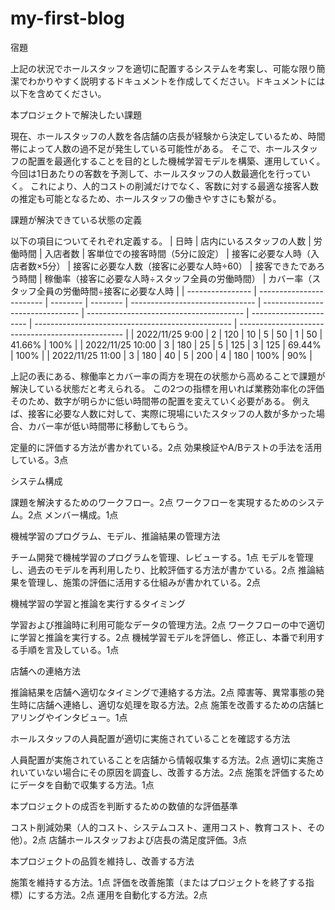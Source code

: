 # my-first-blog
宿題

上記の状況でホールスタッフを適切に配置するシステムを考案し、可能な限り簡潔でわかりやすく説明するドキュメントを作成してください。ドキュメントには以下を含めてください。

本プロジェクトで解決したい課題

現在、ホールスタッフの人数を各店舗の店長が経験から決定しているため、時間帯によって人数の過不足が発生している可能性がある。
そこで、ホールスタッフの配置を最適化することを目的とした機械学習モデルを構築、運用していく。
今回は1日あたりの客数を予測して、ホールスタッフの人数最適化を行っていく。
これにより、人的コストの削減だけでなく、客数に対する最適な接客人数の推定も可能となるため、ホールスタッフの働きやすさにも繋がる。


課題が解決できている状態の定義

以下の項目についてそれぞれ定義する。
| 日時             | 店内にいるスタッフの人数 | 労働時間 | 入店者数 | 客単位での接客時間（5分に設定） | 接客に必要な人時（入店者数×5分） | 接客に必要な人数（接客に必要な人時÷60） | 接客できたであろう時間 | 稼働率（接客に必要な人時÷スタッフ全員の労働時間） | カバー率（スタッフ全員の労働時間÷接客に必要な人時 | 
| ---------------- | ------------------------ | -------- | -------- | ------------------------------- | -------------------------------- | --------------------------------------- | ---------------------- | ------------------------------------------------- | ------------------------------------------------- | 
| 2022/11/25 9:00  | 2                        | 120      | 10       | 5                               | 50                               | 1                                       | 50                     | 41.66%                                            | 100%                                              | 
| 2022/11/25 10:00 | 3                        | 180      | 25       | 5                               | 125                              | 3                                       | 125                    | 69.44%                                            | 100%                                              | 
| 2022/11/25 11:00 | 3                        | 180      | 40       | 5                               | 200                              | 4                                       | 180                    | 100%                                              | 90%                                               | 

上記の表にある、稼働率とカバー率の両方を現在の状態から高めることで課題が解決している状態だと考えられる。
この2つの指標を用いれば業務効率化の評価
そのため、数字が明らかに低い時間帯の配置を変えていく必要がある。
例えば、接客に必要な人数に対して、実際に現場にいたスタッフの人数が多かった場合、カバー率が低い時間帯に移動してもらう。




定量的に評価する方法が書かれている。2点
効果検証やA/Bテストの手法を活用している。3点


システム構成

課題を解決するためのワークフロー。2点
ワークフローを実現するためのシステム。2点
メンバー構成。1点


機械学習のプログラム、モデル、推論結果の管理方法

チーム開発で機械学習のプログラムを管理、レビューする。1点
モデルを管理し、過去のモデルを再利用したり、比較評価する方法が書かている。2点
推論結果を管理し、施策の評価に活用する仕組みが書かれている。2点


機械学習の学習と推論を実行するタイミング

学習および推論時に利用可能なデータの管理方法。2点
ワークフローの中で適切に学習と推論を実行する。2点
機械学習モデルを評価し、修正し、本番で利用する手順を言及している。1点


店舗への連絡方法

推論結果を店舗へ適切なタイミングで連絡する方法。2点
障害等、異常事態の発生時に店舗へ連絡し、適切な処理を取る方法。2点
施策を改善するための店舗ヒアリングやインタビュー。1点


ホールスタッフの人員配置が適切に実施されていることを確認する方法

人員配置が実施されていることを店舗から情報収集する方法。2点
適切に実施されいていない場合にその原因を調査し、改善する方法。2点
施策を評価するためにデータを自動で収集する方法。1点


本プロジェクトの成否を判断するための数値的な評価基準

コスト削減効果（人的コスト、システムコスト、運用コスト、教育コスト、その他）。2点
店舗ホールスタッフおよび店長の満足度評価。3点


本プロジェクトの品質を維持し、改善する方法

施策を維持する方法。1点
評価を改善施策（またはプロジェクトを終了する指標）にする方法。2点
運用を自動化する方法。2点




